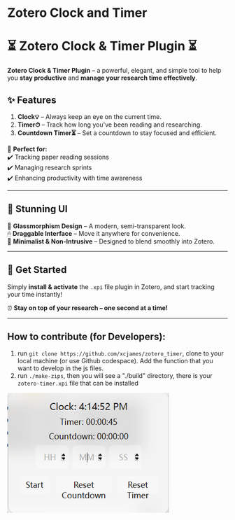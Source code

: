 # Zotero Clock and Timer

# ⏳ Zotero Clock & Timer Plugin ⏳  

**Zotero Clock & Timer Plugin** – a powerful, elegant, and simple tool to help you **stay productive** and **manage your research time effectively**.  

## ✨ Features  
1.  **Clock💡** – Always keep an eye on the current time.  
2.  **Timer⏱** – Track how long you've been reading and researching.  
3.  **Countdown Timer⏳** – Set a countdown to stay focused and efficient.  

🎯 **Perfect for:**  
✔️ Tracking paper reading sessions  
✔️ Managing research sprints  
✔️ Enhancing productivity with time awareness  

---

## 🎨 Stunning UI  
🌟 **Glassmorphism Design** – A modern, semi-transparent look.  
🖱 **Draggable Interface** – Move it anywhere for convenience.  
🎯 **Minimalist & Non-Intrusive** – Designed to blend smoothly into Zotero.  

---

## 🚀 Get Started  
Simply **install & activate** the `.xpi` file plugin in Zotero, and start tracking your time instantly!  

⏰ **Stay on top of your research – one second at a time!**  

---

## How to contribute (for Developers):
1. run `git clone https://github.com/xcjames/zotero_timer`, clone to your local machine (or use Github codespace). Add the function that you want to develop in the js files.
2. run `./make-zips`, then you will see a "./build" directory, there is your `zotero-timer.xpi` file that can be installed


![Here is a Clock & Timer that can track your time for reading papers! \nCherish your time and happy research!](image.png)